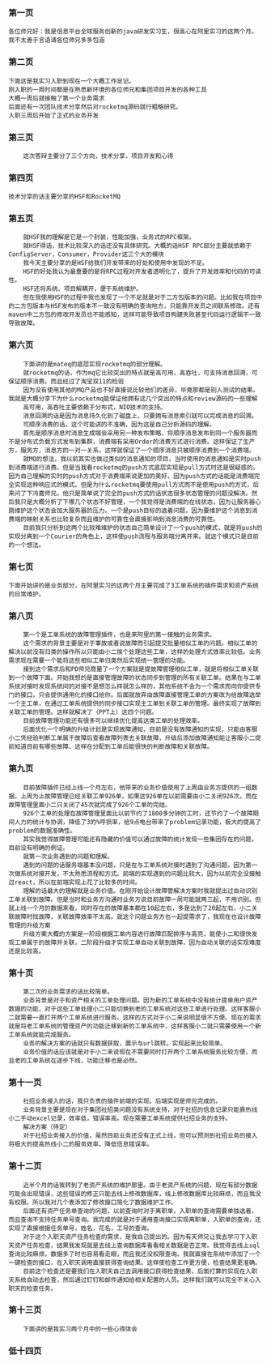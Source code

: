 ### 第一页
    各位师兄好：我是信息平台全球服务创新的java研发实习生，很高心在阿里实习的这两个月。我不太善于言语请各位师兄多多包涵
### 第二页
    下面这是我实习入职到现在一个大概工作足记。
    刚入职的一周时间都是在熟悉新环境的各位师兄和集团项目开发的各种工具
    大概一周后就接触了第一个业务需求
    后面还有一次团队技术分享然后对rocketmq源码就行粗略研究。
    入职三周后开始了正式的业务开发
### 第三页
        这次答辩主要分了三个方向，技术分享，项目开发和心得
### 第四页
    技术分享的话主要分享的HSF和RocketMQ
### 第五页
        就HSF我的理解是它是一个封装，性能加强，业务式的RPC框架。
        就HSF得话，技术比较深入的话还没有具体研究。大概的话HSF RPC部分主要就依赖于ConfigServer，Consumer，Provider这三个大的模块
        我今天主要分享的是HSF给我们开发带来的好处和使用中发现的不足。
        HSF的好处我认为最重要的是将RPC过程对开发者透明化了，提升了开发效率和代码的可读性。
        HSF还将系统、项目解耦开，便于系统维护。
        但在我使用HSF的过程中我也发现了一个不足就是对于二方包版本的问题。比如我在项目中的二方包版本与HSF发布的版本不一致没有明确的查询地方，只能靠开发员之间联系修改。还有maven中二方包的修改开发员也不能感知，这样可能导致项目构建失败甚至代码运行逻辑不一致导致故障。
### 第六页
        下面讲的是mateq的底层实现rocketmq的部分理解。
        就rocketmq的话，作为mq它比较突出的特点就是高可用，高吞吐，可支持消息回溯，可保证顺序消费。而且经过了淘宝双11的检验
        因为没有使用其他的MQ产品也不好直接说比较他们的差异，毕竟那都是别人测试的结果。我就是大概分享下为什么rocketmq能保证他拥有这几个突出的特点和review源码的一些理解 
        高可用，高吞吐主要依赖于分布式，NIO技术的支持。
        消息回溯的话是因为消息持久化到了磁盘上，只要拥有消息索引就可以完成消息的回溯。
        可顺序消费的话。这个可能讲的不准确，因为这是自己分析源码的理解。
        首先是顺序消息时消息生成端会采用另一种发布策略，将顺序消息发布到同一个服务器而不是分布式负载方式发布到集群，消费端有采用Order的消费方式进行消费。这样保证了生产方，服务方，消息方的一对一关系，这样就保证了一个顺序消息只被顺序消费到一个消费端。
        就MQ的想法，我以前其实也做过类似的消息通知的项目，当时使用的消息通知是实时push到消费端进行消费。但是当我看rocketmq的push方式底层实现是pull方式时还是很疑惑的。因为自己理解的实时的push方式对于消费端来说更加的美好。因为push方式的话能是消费端完全实现这种响应式的模式。但是为什么rocketmq要使用pull方式而不是使用push的方式，后来问了下冯嘉师兄。他只是简单说了完全的push方式的话状态很多状态管理的问题没解决。然后我只是大概分析了下哪几个状态不好管理，一个我觉得是消费端的在线状态，因为让服务器心跳维护这个状态会加大服务器的压力。一个是push目标的选着问题，因为要维护这个消息到消费端的映射关系也比较复杂而且维护的可靠性会直接影响到消息消费的可靠性。
        目前我只分析到这两个比较难维护的状态自己简单设计了一个push的模式，就是将push的实现分离到一个Courier的角色上，这样使push流程与服务端分离开来。就这个模式只是目前的一个想法。
### 第七页
    下面开始讲的是业务部分，在阿里实习的这两个月主要完成了3工单系统的插件需求和资产系统的日常维护。
### 第八页
        第一个是工单系统的故障管理插件，也是来阿里的第一接触的业务需求。
        这个需求的背景主要是对于事故或者说故障而引起提交批量相似工单的问题。相似工单的解决以前没有归类的操作所以只能由小二挨个处理这些工单，这样的处理方式效率比较低。业务需求现在需要一个能将这些相似工单归类然后实现统一管理的功能。
        接到这个需求后和PD师兄商量了一个方案就是提故障管理相似工单，就是将相似工单关联到一个故障下面。开始我想的是直接管理故障的状态同步到管理的所有关联工单。结果在与工单系统对接时发现系统间的对接不是想怎么样就怎么样的，其他系统不会为一个需求而向你提供专门的接口，只会提供通用化的接口给你。后面就放弃由故障直接管理工单的方案改为给故障选举一个主工单，在通过工单系统提供的同步接口实现主工单到关联工单的管理。最终实现了故障到关联工单的管理。这样就解决了（PPT上）这四个问题。
        目前故障管理功能还有很多可以继续优化提高这类工单的处理效率。
        后面优化一个明确的升级计划是实现故障通知，目前是没有故障通知的实现，只能由客服小二凭经验判断工单属于故障后查看故障列表去关联故障，升级后添加故障通知能让客服小二提前知道目前有哪些故障，这样在分配到工单后能很快的判断故障和关联故障。
### 第九页
        目前故障插件已经上线一个月左右，他带来的业务价值使用了上周由业务方提供的一组数据。上周为止故障管理已经关联工单926单，如果这926单在以前需要由小二关闭926次，而在故障管理里面小二只关闭了45次就完成了926个工单的完结。
        926个工单的处理在故障管理里面比以前节约了1800多分钟的工时，还节约了一个故障期间人力的统计与协调，降低了3的%呼损率，给9点电台带来了problem记录功能，极大的提高了problem的数据准确性。
        其实我觉得故障管理可能还有隐藏的价值可以通过故障的统计发现一些集团存在的问题，目前没有明确的例证。
        就第一次业务遇到的问题和理解。
        遇到的问题的话服务端基本没问题，只是在与工单系统对接时遇到了沟通问题，因为第一次做系统对接开发，不太熟悉流程和方式。前端的实现遇到的问题比较大，因为以前完全没接触过react，所以在前端实现上花了比较多的时间。
        理解的话最大的理解就是业务价值。在刚开始设计故障管解决方案时我就提出过自动识别工单关联到故障。但是当时和业务方沟通时业务方说目前故障一周可能就两三起，不用识别。但就上线一个月的数据来看，同时存在的故障基本都在10起左右，多是达到了20起左右，小二关联故障时找故障，关联故障效率不太高。就这个问题业务方也一起提需求了，我现在也设计故障管理的升级方案
        升级方案大概的方案是一阶段根据工单内容进行故障匹配排序与高亮，能使小二和很快发现工单属于的故障并关联，二阶段升级才实现工单自动关联到故障，因为自动关联的话实现难度还是比较高。
### 第十页
        第二次的业务需求的话比较简单。
        业务背景是对于和资产相关的工单处理问题。因为新的工单系统中没有统计提单用户资产数据的功能，对于这些工单处理小二只能切换到老的工单系统对这些工单进行处理。这样客服小二就需要一直打开两个工单系统进行服务。这样的方式对于小二来说明显很不方便。现在的需求就是将老工单系统的管理资产的功能迁移到新的工单系统中，这样客服小二就只需要使用一个新工单系统就能完成服务。
        业务的解决方案的话就只有数据获取，展示与url跳转。实现起来比较简单。
        业务价值的话应该就是对于小二来说现在不需要同时打开两个工单系统服务比较方便，而且老的工单系统在逐步下线，功能迁移也是必然。
### 第十一页
        社招业务接入的话，我只负责的插件前端的实现。后端实现是师兄完成的。
        业务背景主要是现在对于集团社招类问题没有系统支持，对于社招的信息记录只能靠热线小二手动excel记录，效率低，错误率高。现在需要工单系统提供社招业务的支持。
        解决方案（待定）
        对于社招业务接入的价值，虽然目前业务还没有正式上线，但可以预测到社招业务的接入将极大的提高热线小二的服务效率，降低信息错误率。
### 第十二页
        近半个月的话我转到了老资产系统的维护那里。由于老资产系统的问题，现在有部分数据可能会出现错误，这些错误的修正只能去线上修改数据库，线上修改数据库比较麻烦，而且我没有权限。所以我对几个表添加了修改接口简化了数据维护工作。
        后面还有资产任务单查询的问题，以前查询时对于离职单，入职单的查询需要单独选着，而且查询不支持任务单号查询。我完成的就是对于通用查询接口实现离职单，入职单的查询，还实现了直接根据任务单号，姓名，花名，工号的查询。
        对于这个入职天资产任务检查的需求，是我自己提出的。因为有天师兄让我去学习下入职天资产任务检查，结果我发现就是去线上查询数据库看看相关数据是否正常。我觉得去线上sql查询比较麻烦，数据多了时也容易看走眼，而且我还没权限查询。我就直接在系统中添加了一个一键检查的接口，在入职天调用直接获得查询结果。这样使检查工作更方便，检查结果更准确。
        目前这个检查还是要我们在入职天自己去调用接口获得检查结果，后面打算的实现在入职天系统自动去检查，然后通过钉钉和邮件通知给相关配置的人员。这样我们就可以完全不关心入职天的检查任务。
### 第十三页
        下面讲的是我实习两个月中的一些心得体会
### 低十四页
